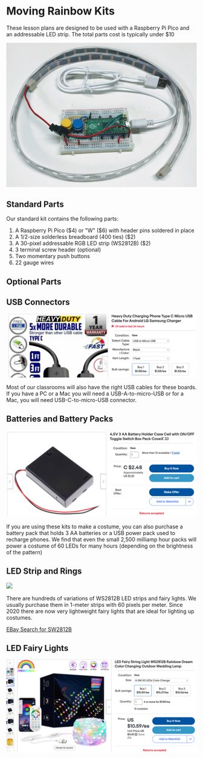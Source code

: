 # Moving Rainbow Kits

These lesson plans are designed to be used with a Raspberry Pi Pico and an addressable LED strip.  The total parts cost is typically under $10

![](../img/neopixel-kit.jpg)


## Standard Parts

Our standard kit contains the following parts:

1. A Raspberry Pi Pico ($4) or "W" ($6) with header pins soldered in place
2. A 1/2-size solderless breadboard (400 ties) ($2)
3. A 30-pixel addressable RGB LED strip (WS2812B) ($2)
4. 3 terminal screw header (optional)
5. Two momentary push buttons
6. 22 gauge wires

## Optional Parts

## USB Connectors

![](../img/micro-usb.png)

Most of our classrooms will also have the right USB cables for these boards.  If you have a PC or a Mac you will need a USB-A-to-micro-USB or for a Mac, you will need USB-C-to-micro-USB connector.

## Batteries and Battery Packs

![](../img/3-aa-battery-pack.png)

If you are using these kits to make a costume, you can also purchase a battery pack that holds 3 AA batteries or a USB power pack used to recharge phones.  We find that even the small 2,500 milliamp hour packs will power a costume of 60 LEDs for many hours (depending on the brightness of the pattern)

## LED Strip and Rings

![](../img/neopixel-types.jp)

There are hundreds of variations of WS2812B LED strips and fairy lights.  We usually purchase them in 1-meter strips with 60 pixels per meter.  Since 2020 there are now very lightweight fairy lights that are ideal for lighting up costumes.

[EBay Search for SW2812B](https://www.ebay.com/sch/i.html?_nkw=WS2812B)

## LED Fairy Lights

![](../img/fairy-lights.png)